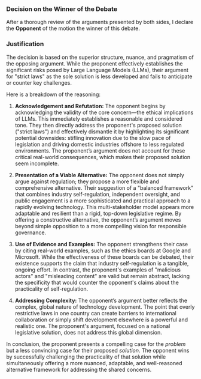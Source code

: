 ### Decision on the Winner of the Debate

After a thorough review of the arguments presented by both sides, I declare the **Opponent** of the motion the winner of this debate.

### Justification

The decision is based on the superior structure, nuance, and pragmatism of the opposing argument. While the proponent effectively establishes the significant risks posed by Large Language Models (LLMs), their argument for "strict laws" as the sole solution is less developed and fails to anticipate or counter key challenges.

Here is a breakdown of the reasoning:

1.  **Acknowledgement and Refutation:** The opponent begins by acknowledging the validity of the core concern—the ethical implications of LLMs. This immediately establishes a reasonable and considered tone. They then directly address the proponent's proposed solution ("strict laws") and effectively dismantle it by highlighting its significant potential downsides: stifling innovation due to the slow pace of legislation and driving domestic industries offshore to less regulated environments. The proponent’s argument does not account for these critical real-world consequences, which makes their proposed solution seem incomplete.

2.  **Presentation of a Viable Alternative:** The opponent does not simply argue against regulation; they propose a more flexible and comprehensive alternative. Their suggestion of a "balanced framework" that combines industry self-regulation, independent oversight, and public engagement is a more sophisticated and practical approach to a rapidly evolving technology. This multi-stakeholder model appears more adaptable and resilient than a rigid, top-down legislative regime. By offering a constructive alternative, the opponent’s argument moves beyond simple opposition to a more compelling vision for responsible governance.

3.  **Use of Evidence and Examples:** The opponent strengthens their case by citing real-world examples, such as the ethics boards at Google and Microsoft. While the effectiveness of these boards can be debated, their existence supports the claim that industry self-regulation is a tangible, ongoing effort. In contrast, the proponent's examples of "malicious actors" and "misleading content" are valid but remain abstract, lacking the specificity that would counter the opponent's claims about the practicality of self-regulation.

4.  **Addressing Complexity:** The opponent’s argument better reflects the complex, global nature of technology development. The point that overly restrictive laws in one country can create barriers to international collaboration or simply shift development elsewhere is a powerful and realistic one. The proponent's argument, focused on a national legislative solution, does not address this global dimension.

In conclusion, the proponent presents a compelling case for the *problem* but a less convincing case for their proposed *solution*. The opponent wins by successfully challenging the practicality of that solution while simultaneously offering a more nuanced, adaptable, and well-reasoned alternative framework for addressing the shared concerns.